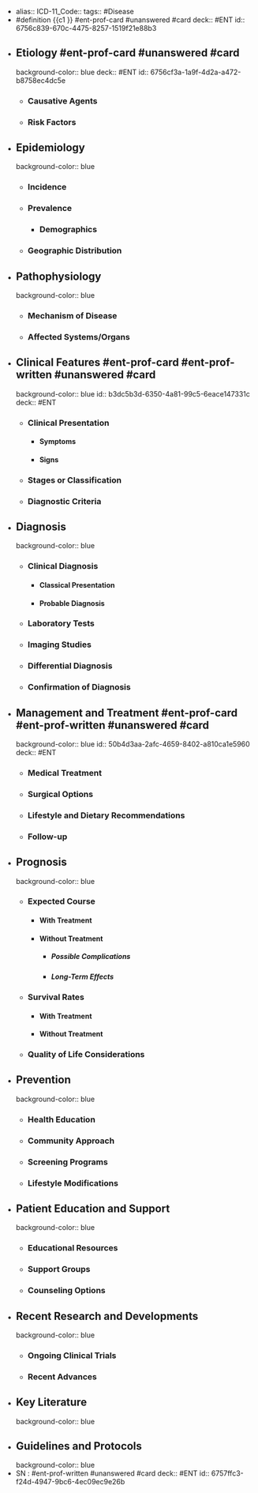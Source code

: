 - alias::
  ICD-11_Code::
  tags:: #Disease
- #definition {{c1 }} #ent-prof-card #unanswered #card
  deck:: #ENT
  id:: 6756c839-670c-4475-8257-1519f21e88b3
- ## Etiology #ent-prof-card #unanswered #card
  background-color:: blue
  deck:: #ENT
  id:: 6756cf3a-1a9f-4d2a-a472-b8758ec4dc5e
  - ### Causative Agents
  - ### Risk Factors
- ## Epidemiology
  background-color:: blue
  - ### Incidence
  - ### Prevalence
    - ### Demographics
  - ### Geographic Distribution
- ## Pathophysiology
  background-color:: blue
  - ### Mechanism of Disease
  - ### Affected Systems/Organs
- ## Clinical Features #ent-prof-card #ent-prof-written #unanswered #card
  background-color:: blue
  id:: b3dc5b3d-6350-4a81-99c5-6eace147331c
  deck:: #ENT
  - ### Clinical Presentation
    - #### Symptoms
    - #### Signs
  - ### Stages or Classification
  - ### Diagnostic Criteria
- ## Diagnosis
  background-color:: blue
  - ### Clinical Diagnosis
    - #### Classical Presentation
    - #### Probable Diagnosis
  - ### Laboratory Tests
  - ### Imaging Studies
  - ### Differential Diagnosis
  - ### Confirmation of Diagnosis
- ## Management and Treatment #ent-prof-card #ent-prof-written #unanswered #card
  background-color:: blue
  id:: 50b4d3aa-2afc-4659-8402-a810ca1e5960
  deck:: #ENT
  - ### Medical Treatment
  - ### Surgical Options
  - ### Lifestyle and Dietary Recommendations
  - ### Follow-up
- ## Prognosis
  background-color:: blue
  - ### Expected Course
    - #### With Treatment
    - #### Without Treatment
      - ##### Possible Complications
      - ##### Long-Term Effects
  - ### Survival Rates
    - #### With Treatment
    - #### Without Treatment
  - ### Quality of Life Considerations
- ## Prevention
  background-color:: blue
  - ### Health Education
  - ### Community Approach
  - ### Screening Programs
  - ### Lifestyle Modifications
- ## Patient Education and Support
  background-color:: blue
  - ### Educational Resources
  - ### Support Groups
  - ### Counseling Options
- ## Recent Research and Developments
  background-color:: blue
  - ### Ongoing Clinical Trials
  - ### Recent Advances
- ## Key Literature
  background-color:: blue
- ## Guidelines and Protocols
  background-color:: blue
- SN : #ent-prof-written #unanswered #card
  deck:: #ENT
  id:: 6757ffc3-f24d-4947-9bc6-4ec09ec9e26b

